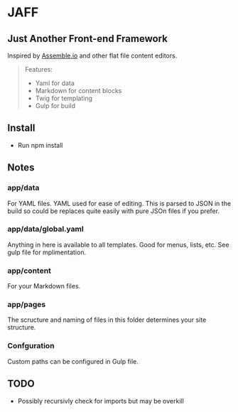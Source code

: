 # JAFF
## Just Another Front-end Framework

Inspired by [Assemble.io](http://assemble.io/) and other flat file content editors.

>Features:
>- Yaml for data
>- Markdown for content blocks
>- Twig for templating
>- Gulp for build

## Install
- Run npm install

## Notes
### app/data
For YAML files. YAML used for ease of editing. This is parsed to JSON in the build so could be replaces quite easily with pure JSOn files if you prefer.
### app/data/global.yaml
Anything in here is available to all templates. Good for menus, lists, etc. See gulp file for mplimentation.

### app/content
For your Markdown files.

### app/pages
The scructure and naming of files in this folder determines your site structure.

### Confguration
Custom paths can be configured in Gulp file.

## TODO
- Possibly recursivly check for imports but may be overkill